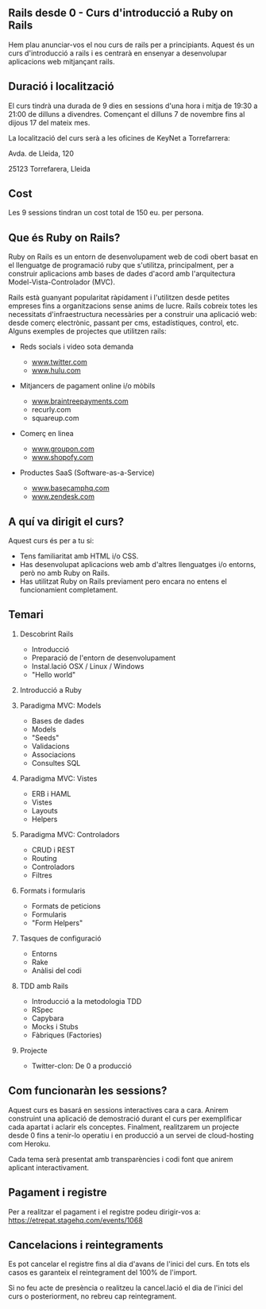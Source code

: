 ## **Rails desde 0 - Curs d'introducció a Ruby on Rails**

Hem plau anunciar-vos el nou curs de rails per a principiants. Aquest és un curs d'introducció a rails
i es centrarà en ensenyar a desenvolupar aplicacions web mitjançant rails.

## Duració i localització

El curs tindrà una durada de 9 dies en sessions d'una hora i mitja de 19:30 a 21:00 de dilluns a divendres. Començant el dilluns
7 de novembre fins al dijous 17 del mateix mes.

La localització del curs serà a les oficines de KeyNet a Torrefarrera: 

Avda. de Lleida, 120

25123 Torrefarera, Lleida

## Cost

Les 9 sessions tindran un cost total de 150 eu. per persona.

## Que és Ruby on Rails?

Ruby on Rails es un entorn de desenvolupament web de codi obert basat en el llenguatge de programació ruby que s'utilitza,
principalment, per a construir aplicacions amb bases de dades d'acord amb l'arquitectura Model-Vista-Controlador (MVC).

Rails està guanyant popularitat ràpidament i l'utilitzen desde petites empreses fins a organitzacions sense anims de lucre. Rails
cobreix totes les necessitats d'infraestructura necessàries per a construir una aplicació web: desde comerç electrònic, passant per
cms, estadístiques, control, etc. Alguns exemples de projectes que utilitzen rails:

- Reds socials i video sota demanda
	* www.twitter.com
	* www.hulu.com

- Mitjancers de pagament online i/o mòbils
	* www.braintreepayments.com
	* recurly.com
	* squareup.com

- Comerç en linea
	* www.groupon.com
	* www.shopofy.com

- Productes SaaS (Software-as-a-Service)
	* www.basecamphq.com
	* www.zendesk.com

## A quí va dirigit el curs?

Aquest curs és per a tu si:

- Tens familiaritat amb HTML i/o CSS.
- Has desenvolupat aplicacions web amb d'altres llenguatges i/o entorns, però no amb Ruby on Rails.
- Has utilitzat Ruby on Rails previament pero encara no entens el funcionamient completament.

## Temari

1. Descobrint Rails
	- Introducció
	- Preparació de l'entorn de desenvolupament
	- Instal.lació OSX / Linux / Windows
	- "Hello world"

2. Introducció a Ruby

3. Paradigma MVC: Models
	- Bases de dades
	- Models
	- "Seeds"
	- Validacions
	- Associacions
	- Consultes SQL

4. Paradigma MVC: Vistes
	- ERB i HAML
	- Vistes
	- Layouts
	- Helpers

5. Paradigma MVC: Controladors
	- CRUD i REST
	- Routing
	- Controladors
	- Filtres

6. Formats i formularis
	- Formats de peticions
	- Formularis
	- "Form Helpers"

7. Tasques de configuració
	- Entorns
	- Rake
	- Anàlisi del codi

8. TDD amb Rails
	- Introducció a la metodologia TDD
	- RSpec
	- Capybara
	- Mocks i Stubs
	- Fàbriques (Factories)

9. Projecte
	- Twitter-clon: De 0 a producció

## Com funcionaràn les sessions?

Aquest curs es basará en sessions interactives cara a cara. Anirem construint una aplicació de demostració
durant el curs per exemplificar cada apartat i aclarir els conceptes. Finalment, realitzarem un projecte
desde 0 fins a tenir-lo operatiu i en producció a un servei de cloud-hosting com Heroku.

Cada tema serà presentat amb transparències i codi font que anirem aplicant interactivament.

## Pagament i registre

Per a realitzar el pagament i el registre podeu dirigir-vos a: https://etrepat.stagehq.com/events/1068

## Cancelacions i reintegraments

Es pot cancelar el registre fins al dia d'avans de l'inici del curs. En tots els casos es garanteix el
reintegrament del 100% de l'import.

Si no feu acte de presència o realitzeu la cancel.lació el dia de l'inici del curs o posteriorment, no rebreu
cap reintegrament.
